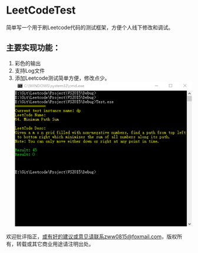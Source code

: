 # LeetCodeTest

简单写一个用于刷Leetcode代码的测试框架，方便个人线下修改和调试。

## 主要实现功能：
1. 彩色的输出
2. 支持Log文件
3. 添加Leetcode测试简单方便，修改点少。
![](Doc/dp01.png)

欢迎批评指正，或有好的建议或意见请联系zww0815@foxmail.com，版权所有，转载或其它商业用途请注明出处。

